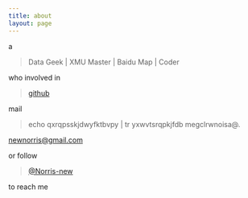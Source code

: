 ```yaml
---
title: about
layout: page
---
```


a

> Data Geek \| XMU Master \| Baidu Map \| Coder

who involved in 

> [github](https://github.com/Norris-Niu)

mail 

> echo qxrqpsskjdwyfktbvpy | tr yxwvtsrqpkjfdb megclrwnoisa@.

newnorris@gmail.com

or follow 

> [@Norris-new](https://www.zhihu.com/people/Norris-new)

to reach me

